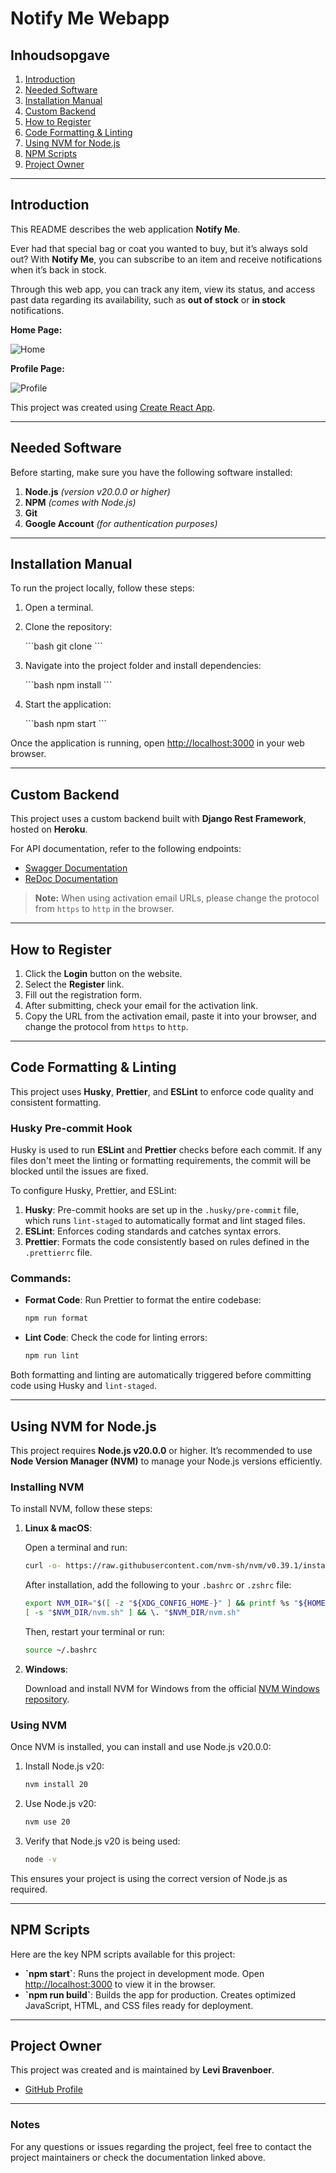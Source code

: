 # Notify Me Webapp

## Inhoudsopgave

1. [Introduction](#introduction)
2. [Needed Software](#needed-software)
3. [Installation Manual](#installation-manual)
4. [Custom Backend](#custom-backend)
5. [How to Register](#how-to-register)
6. [Code Formatting & Linting](#code-formatting-and-linting)
7. [Using NVM for Node.js](#using-nvm-for-nodejs)
8. [NPM Scripts](#npm-scripts)
9. [Project Owner](#product-owner)

---

## Introduction

This README describes the web application **Notify Me**.

Ever had that special bag or coat you wanted to buy, but it’s always sold out? With **Notify Me**, you can subscribe to an item and receive notifications when it’s back in stock.

Through this web app, you can track any item, view its status, and access past data regarding its availability, such as **out of stock** or **in stock** notifications.

**Home Page:**

![Home](./src/Assets/home_page.png)

**Profile Page:**

![Profile](./src/Assets/user_page.png)

This project was created using [Create React App](https://github.com/facebook/create-react-app).

---

## Needed Software

Before starting, make sure you have the following software installed:

1. **Node.js** _(version v20.0.0 or higher)_
2. **NPM** _(comes with Node.js)_
3. **Git**
4. **Google Account** _(for authentication purposes)_

---

## Installation Manual

To run the project locally, follow these steps:

1. Open a terminal.
2. Clone the repository:

   \`\`\`bash
   git clone <repository-url>
   \`\`\`

3. Navigate into the project folder and install dependencies:

   \`\`\`bash
   npm install
   \`\`\`

4. Start the application:

   \`\`\`bash
   npm start
   \`\`\`

Once the application is running, open [http://localhost:3000](http://localhost:3000) in your web browser.

---

## Custom Backend

This project uses a custom backend built with **Django Rest Framework**, hosted on **Heroku**.

For API documentation, refer to the following endpoints:

- [Swagger Documentation](https://notifyme-be-staging.herokuapp.com/swagger/)
- [ReDoc Documentation](https://notifyme-be-staging.herokuapp.com/redoc/)

> **Note:** When using activation email URLs, please change the protocol from `https` to `http` in the browser.

---

## How to Register

1. Click the **Login** button on the website.
2. Select the **Register** link.
3. Fill out the registration form.
4. After submitting, check your email for the activation link.
5. Copy the URL from the activation email, paste it into your browser, and change the protocol from `https` to `http`.

---

## Code Formatting & Linting

This project uses **Husky**, **Prettier**, and **ESLint** to enforce code quality and consistent formatting.

### Husky Pre-commit Hook

Husky is used to run **ESLint** and **Prettier** checks before each commit. If any files don't meet the linting or formatting requirements, the commit will be blocked until the issues are fixed.

To configure Husky, Prettier, and ESLint:

1. **Husky**: Pre-commit hooks are set up in the `.husky/pre-commit` file, which runs `lint-staged` to automatically format and lint staged files.
2. **ESLint**: Enforces coding standards and catches syntax errors.
3. **Prettier**: Formats the code consistently based on rules defined in the `.prettierrc` file.

### Commands:

- **Format Code**: Run Prettier to format the entire codebase:

  ```bash
  npm run format
  ```

- **Lint Code**: Check the code for linting errors:

  ```bash
  npm run lint
  ```

Both formatting and linting are automatically triggered before committing code using Husky and `lint-staged`.

---

## Using NVM for Node.js

This project requires **Node.js v20.0.0** or higher. It’s recommended to use **Node Version Manager (NVM)** to manage your Node.js versions efficiently.

### Installing NVM

To install NVM, follow these steps:

1. **Linux & macOS**:

   Open a terminal and run:

   ```bash
   curl -o- https://raw.githubusercontent.com/nvm-sh/nvm/v0.39.1/install.sh | bash
   ```

   After installation, add the following to your `.bashrc` or `.zshrc` file:

   ```bash
   export NVM_DIR="$([ -z "${XDG_CONFIG_HOME-}" ] && printf %s "${HOME}/.nvm" || printf %s "${XDG_CONFIG_HOME}/nvm")"
   [ -s "$NVM_DIR/nvm.sh" ] && \. "$NVM_DIR/nvm.sh"
   ```

   Then, restart your terminal or run:

   ```bash
   source ~/.bashrc
   ```

2. **Windows**:

   Download and install NVM for Windows from the official [NVM Windows repository](https://github.com/coreybutler/nvm-windows/releases).

### Using NVM

Once NVM is installed, you can install and use Node.js v20.0.0:

1. Install Node.js v20:

   ```bash
   nvm install 20
   ```

2. Use Node.js v20:

   ```bash
   nvm use 20
   ```

3. Verify that Node.js v20 is being used:

   ```bash
   node -v
   ```

This ensures your project is using the correct version of Node.js as required.

---

## NPM Scripts

Here are the key NPM scripts available for this project:

- **\`npm start\`**: Runs the project in development mode. Open [http://localhost:3000](http://localhost:3000) to view it in the browser.
- **\`npm run build\`**: Builds the app for production. Creates optimized JavaScript, HTML, and CSS files ready for deployment.

---

## Project Owner

This project was created and is maintained by **Levi Bravenboer**.

- [GitHub Profile](https://github.com/levi-bravenboer)

---

### Notes

For any questions or issues regarding the project, feel free to contact the project maintainers or check the documentation linked above.
